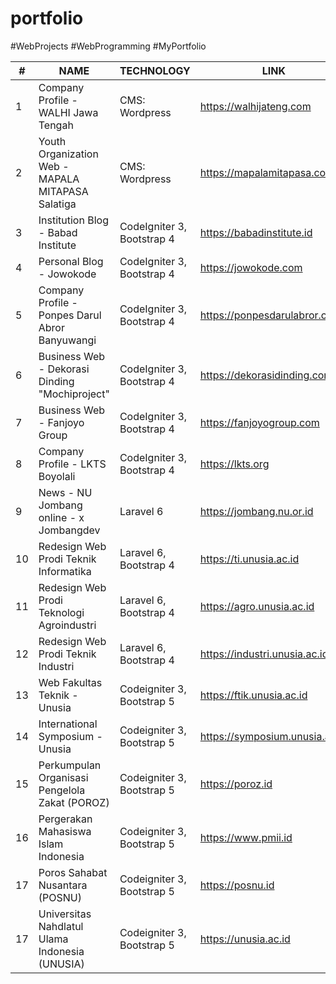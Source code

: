 # portfolio
#WebProjects #WebProgramming #MyPortfolio

| #   | NAME                                              	| TECHNOLOGY                                     	| LINK                                 	| YEAR |
|-----|---------------------------------------------------	|-----------------------------------------------	|--------------------------------------	|------|
|  1  | Company Profile - WALHI Jawa Tengah                	| CMS: Wordpress				                        	| https://walhijateng.com             	| 2018 |
|  2  | Youth Organization Web - MAPALA MITAPASA Salatiga  	| CMS: Wordpress		                        	    | https://mapalamitapasa.com           	| 2019 |
|  3  | Institution Blog - Babad Institute				 	        | CodeIgniter 3, Bootstrap 4                      | https://babadinstitute.id            	| 2020 |
|  4  | Personal Blog - Jowokode				            	      | CodeIgniter 3, Bootstrap 4                      | https://jowokode.com     	          	| 2020 |
|  5  | Company Profile - Ponpes Darul Abror Banyuwangi     | CodeIgniter 3, Bootstrap 4		              	  | https://ponpesdarulabror.com        	| 2020 |
|  6  | Business Web - Dekorasi Dinding "Mochiproject"      | CodeIgniter 3, Bootstrap 4  	              	  | https://dekorasidinding.com    	    	| 2020 |
|  7  | Business Web - Fanjoyo Group                        | CodeIgniter 3, Bootstrap 4                      | https://fanjoyogroup.com              | 2020 |
|  8  | Company Profile - LKTS Boyolali                     | CodeIgniter 3, Bootstrap 4                      | https://lkts.org                      | 2021 |
|  9  | News - NU Jombang online - x Jombangdev             | Laravel 6                                       | https://jombang.nu.or.id              | 2021 |
|  10 | Redesign Web Prodi Teknik Informatika               | Laravel 6, Bootstrap 4                          | https://ti.unusia.ac.id               | 2021 |
|  11 | Redesign Web Prodi Teknologi Agroindustri           | Laravel 6, Bootstrap 4                          | https://agro.unusia.ac.id             | 2021 |
|  12 | Redesign Web Prodi Teknik Industri                  | Laravel 6, Bootstrap 4                          | https://industri.unusia.ac.id         | 2021 |
|  13 | Web Fakultas Teknik - Unusia                        | Codeigniter 3, Bootstrap 5                      | https://ftik.unusia.ac.id             | 2021 |
|  14 | International Symposium - Unusia                    | Codeigniter 3, Bootstrap 5                      | https://symposium.unusia.ac.id        | 2021 |
|  15 | Perkumpulan Organisasi Pengelola Zakat (POROZ)      | Codeigniter 3, Bootstrap 5                      | https://poroz.id                      | 2021 |
|  16 | Pergerakan Mahasiswa Islam Indonesia                | Codeigniter 3, Bootstrap 5                      | https://www.pmii.id                   | 2021 |
|  17 | Poros Sahabat Nusantara (POSNU)                     | Codeigniter 3, Bootstrap 5                      | https://posnu.id                      | 2021 |  
|  17 | Universitas Nahdlatul Ulama Indonesia (UNUSIA)      | Codeigniter 3, Bootstrap 5                      | https://unusia.ac.id                  | 2022 |
